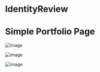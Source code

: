 # IdentityReview


# Simple Portfolio Page

![image](https://user-images.githubusercontent.com/62180086/225611090-c3645fdc-ae1a-46a3-a34c-5760b16ab223.png)


![image](https://user-images.githubusercontent.com/62180086/225611402-7dda3735-a9b4-42c8-9e4e-d6b062149752.png)


![image](https://user-images.githubusercontent.com/62180086/225611444-28084a5b-2643-4b62-ad42-8a27460222b0.png)


